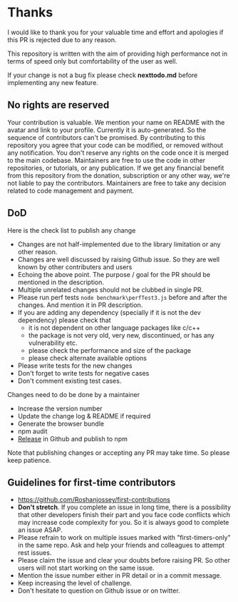 # Thanks
I would like to thank you for your valuable time and effort and apologies if this PR is rejected due to any reason.

This repository is written with the aim of providing high performance not in terms of speed only but comfortability of the user as well.

If your change is not a bug fix please check **nexttodo.md** before implementing any new feature.

## No rights are reserved

Your contribution is valuable. We mention your name on README with the avatar and link to your profile. Currently it is auto-generated. So the sequence of contributors can't be promised. By contributing to this repository you agree that your code can be modified, or removed without any notification. You don't reserve any rights on the code once it is merged to the main codebase. Maintainers are free to use the code in other repositories, or tutorials, or any publication. If we get any financial benefit from this repository from the donation, subscription or any other way, we're not liable to pay the contributors. Maintainers are free to take any decision related to code management and payment.

## DoD
Here is the check list to publish any change

* Changes are not half-implemented due to the library limitation or any other reason.
* Changes are well discussed by raising Github issue. So they are well known by other contributers and users
* Echoing the above point. The purpose / goal for the PR should be mentioned in the description.
* Multiple unrelated changes should not be clubbed in single PR.
* Please run perf tests `node benchmark\perfTest3.js` before and after the changes. And mention it in PR description.
* If you are adding any dependency (specially if it is not the dev dependency) please check that 
  * it is not dependent on other language packages like c/c++
  * the package is not very old, very new, discontinued, or has any vulnerability etc.
  * please check the performance and size of the package
  * please check alternate available options
* Please write tests for the new changes
* Don't forget to write tests for negative cases
* Don't comment existing test cases.

Changes need to do be done by a maintainer
* Increase the version number
* Update the change log & README if required
* Generate the browser bundle
* npm audit
* [Release](https://github.com/NaturalIntelligence/fast-xml-parser/releases) in Github and publish to npm

Note that publishing changes or accepting any PR may take time. So please keep patience.

## Guidelines for first-time contributors

* https://github.com/Roshanjossey/first-contributions
* **Don't stretch**. If you complete an issue in long time, there is a possibility that other developers finish their part and you face code conflicts which may increase code complexity for you. So it is always good to complete an issue ASAP. 
* Please refrain to work on multiple issues marked with "first-timers-only" in the same repo. Ask and help your friends and colleagues to attempt rest issues.
* Please claim the issue and clear your doubts before raising PR. So other users will not start working on the same issue.
* Mention the issue number either in PR detail or in a commit message.
* Keep increasing the level of challenge.
* Don't hesitate to question on Github issue or on twitter.

